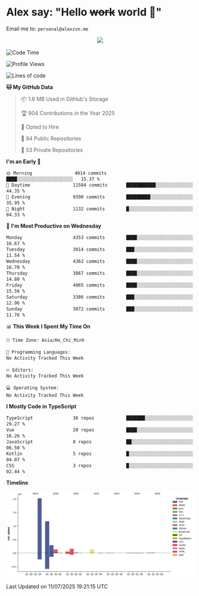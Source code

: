 # Alex say: "Hello ~~work~~ world 🐾"
Email me to: `personal@alexzvn.me`


<p align=center>
  <a href="https://skillicons.dev">
    <img src="https://skillicons.dev/icons?i=ts,js,php,nodejs,bun,vue,nuxt,react,svelte,tauri,laravel,rust,mongodb,docker,electron,redis,rabbitmq,tailwind,git,cloudflare,elysia,mysql,nginx,rollupjs,sentry,ubuntu,yarn,html,css,vite" />
  </a>
</p>

<!--START_SECTION:waka-->
![Code Time](http://img.shields.io/badge/Code%20Time-1%2C066%20hrs%2055%20mins-blue)

![Profile Views](http://img.shields.io/badge/Profile%20Views-2-blue)

![Lines of code](https://img.shields.io/badge/From%20Hello%20World%20I%27ve%20Written-40.9%20million%20lines%20of%20code-blue)

**🐱 My GitHub Data** 

> 📦 1.6 MB Used in GitHub's Storage 
 > 
> 🏆 904 Contributions in the Year 2025
 > 
> 💼 Opted to Hire
 > 
> 📜 84 Public Repositories 
 > 
> 🔑 53 Private Repositories 
 > 
**I'm an Early 🐤** 

```text
🌞 Morning                4014 commits        ████░░░░░░░░░░░░░░░░░░░░░   15.37 % 
🌆 Daytime                11584 commits       ███████████░░░░░░░░░░░░░░   44.35 % 
🌃 Evening                9390 commits        █████████░░░░░░░░░░░░░░░░   35.95 % 
🌙 Night                  1132 commits        █░░░░░░░░░░░░░░░░░░░░░░░░   04.33 % 
```
📅 **I'm Most Productive on Wednesday** 

```text
Monday                   4353 commits        ████░░░░░░░░░░░░░░░░░░░░░   16.67 % 
Tuesday                  3014 commits        ███░░░░░░░░░░░░░░░░░░░░░░   11.54 % 
Wednesday                4363 commits        ████░░░░░░░░░░░░░░░░░░░░░   16.70 % 
Thursday                 3867 commits        ████░░░░░░░░░░░░░░░░░░░░░   14.80 % 
Friday                   4065 commits        ████░░░░░░░░░░░░░░░░░░░░░   15.56 % 
Saturday                 3386 commits        ███░░░░░░░░░░░░░░░░░░░░░░   12.96 % 
Sunday                   3072 commits        ███░░░░░░░░░░░░░░░░░░░░░░   11.76 % 
```


📊 **This Week I Spent My Time On** 

```text
🕑︎ Time Zone: Asia/Ho_Chi_Minh

💬 Programming Languages: 
No Activity Tracked This Week

🔥 Editors: 
No Activity Tracked This Week

💻 Operating System: 
No Activity Tracked This Week
```

**I Mostly Code in TypeScript** 

```text
TypeScript               36 repos            ███████░░░░░░░░░░░░░░░░░░   29.27 % 
Vue                      20 repos            ████░░░░░░░░░░░░░░░░░░░░░   16.26 % 
JavaScript               8 repos             ██░░░░░░░░░░░░░░░░░░░░░░░   06.50 % 
Kotlin                   5 repos             █░░░░░░░░░░░░░░░░░░░░░░░░   04.07 % 
CSS                      3 repos             █░░░░░░░░░░░░░░░░░░░░░░░░   02.44 % 
```



**Timeline**

![Lines of Code chart](https://raw.githubusercontent.com/alexzvn/alexzvn/main/assets/bar_graph.png)


 Last Updated on 11/07/2025 19:21:15 UTC
<!--END_SECTION:waka-->
